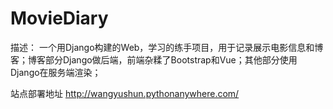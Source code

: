 # MovieDiary
描述：
	一个用Django构建的Web，学习的练手项目，用于记录展示电影信息和博客；博客部分Django做后端，前端杂糅了Bootstrap和Vue；其他部分使用Django在服务端渲染；

站点部署地址 http://wangyushun.pythonanywhere.com/
